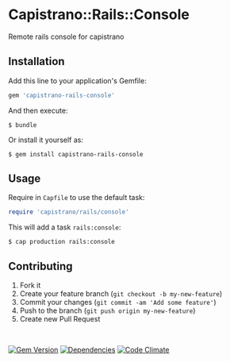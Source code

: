 # Capistrano::Rails::Console

Remote rails console for capistrano

## Installation

Add this line to your application's Gemfile:

```ruby
gem 'capistrano-rails-console'
```

And then execute:

    $ bundle

Or install it yourself as:

    $ gem install capistrano-rails-console

## Usage

Require in `Capfile` to use the default task:

```ruby
require 'capistrano/rails/console'
```

This will add a task `rails:console`:

    $ cap production rails:console

## Contributing

1. Fork it
2. Create your feature branch (`git checkout -b my-new-feature`)
3. Commit your changes (`git commit -am 'Add some feature'`)
4. Push to the branch (`git push origin my-new-feature`)
5. Create new Pull Request


&nbsp;

[![Gem Version](https://img.shields.io/gem/v/capistrano-rails-console.svg)](https://rubygems.org/gems/capistrano-rails-console)
[![Dependencies](https://img.shields.io/gemnasium/ydkn/capistrano-rails-console.svg)](https://rubygems.org/gems/capistrano-rails-console)
[![Code Climate](https://img.shields.io/codeclimate/github/ydkn/capistrano-rails-console.svg)](https://codeclimate.com/github/ydkn/capistrano-rails-console)
